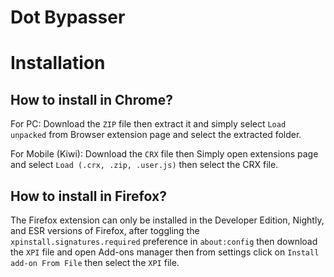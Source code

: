 # Dot Bypasser

# Installation
## How to install in Chrome?

For PC: Download the `ZIP` file then extract it and simply select `Load unpacked` from Browser extension page and select the extracted folder.

For Mobile (Kiwi): Download the `CRX` file then Simply open extensions page and select `Load (.crx, .zip, .user.js)` then select the CRX file.


## How to install in Firefox?

The Firefox extension can only be installed in the Developer Edition, Nightly, and ESR versions of Firefox, after toggling the 
`xpinstall.signatures.required`
preference in 
`about:config`
then download the `XPI` file and open Add-ons manager then from settings click on `Install add-on From File` then select the `XPI` file.
